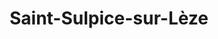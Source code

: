 ---
title: Saint-Sulpice-sur-Lèze
url: /saint-sulpice-sur-leze/
latitude: 43.329
longitude: 1.322
---